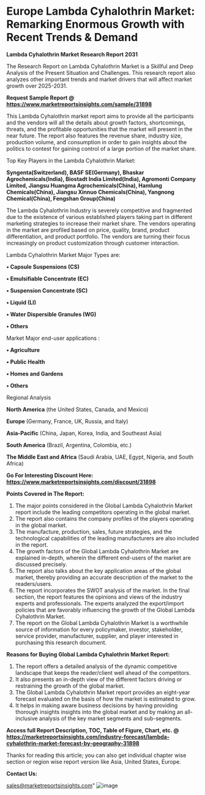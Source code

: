  # Europe Lambda Cyhalothrin Market: Remarking Enormous Growth with Recent Trends & Demand

<strong>Lambda Cyhalothrin Market Research Report 2031</strong>

The Research Report on Lambda Cyhalothrin Market is a Skillful and Deep Analysis of the Present Situation and Challenges. This research report also analyzes other important trends and market drivers that will affect market growth over 2025-2031.

<strong>Request Sample Report @ <a href=https://www.marketreportsinsights.com/sample/31898>https://www.marketreportsinsights.com/sample/31898</a></strong>

This Lambda Cyhalothrin market report aims to provide all the participants and the vendors will all the details about growth factors, shortcomings, threats, and the profitable opportunities that the market will present in the near future. The report also features the revenue share, industry size, production volume, and consumption in order to gain insights about the politics to contest for gaining control of a large portion of the market share.

Top Key Players in the Lambda Cyhalothrin Market:

<strong>Syngenta(Switzerland), BASF SE(Germany), Bhaskar Agrochemicals(India), Biostadt India Limited(India), Agromonti Company Limited, Jiangsu Huangma Agrochemicals(China), Hamlung Chemicals(China), Jiangsu Xinnuo Chemicals(China), Yangnong Chemical(China), Fengshan Group(China)</strong>

The Lambda Cyhalothrin Industry is severely competitive and fragmented due to the existence of various established players taking part in different marketing strategies to increase their market share. The vendors operating in the market are profiled based on price, quality, brand, product differentiation, and product portfolio. The vendors are turning their focus increasingly on product customization through customer interaction.

Lambda Cyhalothrin Market Major Types are:

<strong>• Capsule Suspensions (CS)

• Emulsifiable Concentrate (EC)

• Suspension Concentrate (SC)

• Liquid (LI)

• Water Dispersible Granules (WG)

• Others</strong>

Market Major end-user applications :

<strong>• Agriculture

• Public Health

• Homes and Gardens

• Others</strong>

Regional Analysis

</u><strong><b>North America</b></strong> (the United States, Canada, and Mexico)

<strong><b>Europe </b></strong>(Germany, France, UK, Russia, and Italy)

<strong><b>Asia-Pacific</b></strong> (China, Japan, Korea, India, and Southeast Asia)

<strong><b>South America</b></strong> (Brazil, Argentina, Colombia, etc.)

<strong><b>The Middle East and Africa</b></strong> (Saudi Arabia, UAE, Egypt, Nigeria, and South Africa)

<strong>Go For Interesting Discount Here: <a href=https://www.marketreportsinsights.com/discount/31898>https://www.marketreportsinsights.com/discount/31898</a></strong>

<strong>Points Covered in The Report:</strong>
<ol>
  <li>The major points considered in the Global Lambda Cyhalothrin Market report include the leading competitors operating in the global market.</li>
  <li>The report also contains the company profiles of the players operating in the global market.</li>
  <li>The manufacture, production, sales, future strategies, and the technological capabilities of the leading manufacturers are also included in the report.</li>
  <li>The growth factors of the Global Lambda Cyhalothrin Market are explained in-depth, wherein the different end-users of the market are discussed precisely.</li>
  <li>The report also talks about the key application areas of the global market, thereby providing an accurate description of the market to the readers/users.</li>
  <li>The report incorporates the SWOT analysis of the market. In the final section, the report features the opinions and views of the industry experts and professionals. The experts analyzed the export/import policies that are favorably influencing the growth of the Global Lambda Cyhalothrin Market.</li>
  <li>The report on the Global Lambda Cyhalothrin Market is a worthwhile source of information for every policymaker, investor, stakeholder, service provider, manufacturer, supplier, and player interested in purchasing this research document.</li>
</ol>
<strong>Reasons for Buying Global Lambda Cyhalothrin Market Report:</strong>

<ol>
  <li>The report offers a detailed analysis of the dynamic competitive landscape that keeps the reader/client well ahead of the competitors.</li>
  <li>It also presents an in-depth view of the different factors driving or restraining the growth of the global market.</li>
  <li>The Global Lambda Cyhalothrin Market report provides an eight-year forecast evaluated on the basis of how the market is estimated to grow.</li>
  <li>It helps in making aware business decisions by having providing thorough insights insights into the global market and by making an all-inclusive analysis of the key market segments and sub-segments.</li>
</ol>
<strong>Access full Report Description, TOC, Table of Figure, Chart, etc. @ <a href=https://marketreportsinsights.com/industry-forecast/lambda-cyhalothrin-market-forecast-by-geography-31898>https://marketreportsinsights.com/industry-forecast/lambda-cyhalothrin-market-forecast-by-geography-31898</a></strong>


Thanks for reading this article; you can also get individual chapter wise section or region wise report version like Asia, United States, Europe.

<strong>Contact Us:</strong>

sales@marketreportsinsights.com"
![image](https://github.com/user-attachments/assets/e9512c15-f852-4c24-bf80-4fa91c02f50f)
